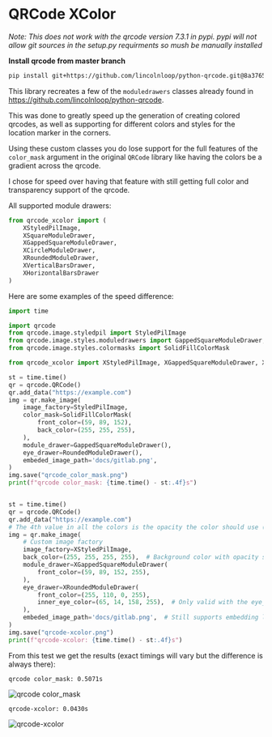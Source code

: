# QRCode XColor

_Note: This does not work with the qrcode version 7.3.1 in pypi. pypi will not allow git sources in the setup.py requirments so mush be manually installed_

**Install qrcode from master branch**
```bash
pip install git+https://github.com/lincolnloop/python-qrcode.git@8a37658d68dae463479ee88e96ee3f1f53a16f54
```

This library recreates a few of the `moduledrawers` classes already found in https://github.com/lincolnloop/python-qrcode.  

This was done to greatly speed up the generation of creating colored qrcodes, as well as supporting for different colors and styles for the location marker in the corners.  

Using these custom classes you do lose support for the full features of the `color_mask` argument in the original `QRCode` library like having the colors be a gradient across the qrcode.  

I chose for speed over having that feature with still getting full color and transparency support of the qrcode.  


All supported module drawers:

```python
from qrcode_xcolor import (
    XStyledPilImage,
    XSquareModuleDrawer,
    XGappedSquareModuleDrawer,
    XCircleModuleDrawer,
    XRoundedModuleDrawer,
    XVerticalBarsDrawer,
    XHorizontalBarsDrawer
)
```
Here are some examples of the speed difference:

```python
import time

import qrcode
from qrcode.image.styledpil import StyledPilImage
from qrcode.image.styles.moduledrawers import GappedSquareModuleDrawer, RoundedModuleDrawer
from qrcode.image.styles.colormasks import SolidFillColorMask

from qrcode_xcolor import XStyledPilImage, XGappedSquareModuleDrawer, XRoundedModuleDrawer

st = time.time()
qr = qrcode.QRCode()
qr.add_data("https://example.com")
img = qr.make_image(
    image_factory=StyledPilImage,
    color_mask=SolidFillColorMask(
        front_color=(59, 89, 152),
        back_color=(255, 255, 255),
    ),
    module_drawer=GappedSquareModuleDrawer(),
    eye_drawer=RoundedModuleDrawer(),
    embeded_image_path='docs/gitlab.png',
)
img.save("qrcode_color_mask.png")
print(f"qrcode color_mask: {time.time() - st:.4f}s")


st = time.time()
qr = qrcode.QRCode()
qr.add_data("https://example.com")
# The 4th value in all the colors is the opacity the color should use (0=clear <--> 255=solid)
img = qr.make_image(
    # Custom image factory
    image_factory=XStyledPilImage,
    back_color=(255, 255, 255, 255),  # Background color with opacity support
    module_drawer=XGappedSquareModuleDrawer(
        front_color=(59, 89, 152, 255),
    ),
    eye_drawer=XRoundedModuleDrawer(
        front_color=(255, 110, 0, 255),
        inner_eye_color=(65, 14, 158, 255),  # Only valid with the eye_drawer
    ),
    embeded_image_path='docs/gitlab.png',  # Still supports embedding logos in the middle
)
img.save("qrcode-xcolor.png")
print(f"qrcode-xcolor: {time.time() - st:.4f}s")
```

From this test we get the results (exact timings will vary but the difference is always there):
```
qrcode color_mask: 0.5071s
```
![qrcode color_mask](docs/qrcode_color_mask.png "qrcode color_mask")
```
qrcode-xcolor: 0.0430s
```
![qrcode-xcolor](docs/qrcode-xcolor.png "qrcode-xcolor")
